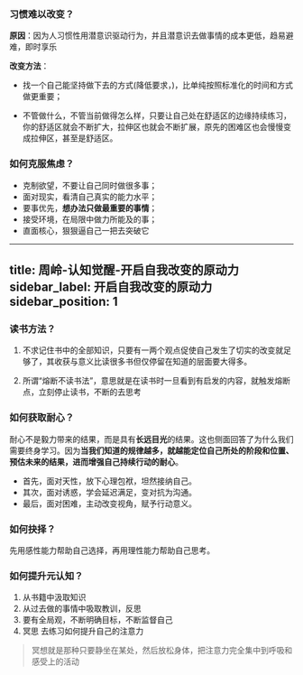 
### 习惯难以改变？

**原因**：因为人习惯性用潜意识驱动行为，并且潜意识去做事情的成本更低，趋易避难，即时享乐

**改变方法**：

- 找一个自己能坚持做下去的方式(降低要求，)，比单纯按照标准化的时间和方式做更重要；

- 不管做什么，不管当前做得怎么样，只要让自己处在舒适区的边缘持续练习，你的舒适区就会不断扩大，拉伸区也就会不断扩展，原先的困难区也会慢慢变成拉伸区，甚至是舒适区。

### 如何克服焦虑？

- 克制欲望，不要让自己同时做很多事；
- 面对现实，看清自己真实的能力水平；
- 要事优先，**想办法只做最重要的事情**；
- 接受环境，在局限中做力所能及的事；
- 直面核心，狠狠逼自己一把去突破它
---
title: 周岭-认知觉醒-开启自我改变的原动力
sidebar_label: 开启自我改变的原动力
sidebar_position: 1
---

### 读书方法？

1. 不求记住书中的全部知识，只要有一两个观点促使自己发生了切实的改变就足够了，其收获与意义比读很多书但仅停留在知道的层面要大得多。

2. 所谓“熔断不读书法”，意思就是在读书时一旦看到有启发的内容，就触发熔断点，立刻停止读书，不断的去思考

### 如何获取耐心？

耐心不是毅力带来的结果，而是具有**长远目光**的结果。这也侧面回答了为什么我们需要终身学习。因为**当我们知道的规律越多，就越能定位自己所处的阶段和位置、预估未来的结果，进而增强自己持续行动的耐心**。

- 首先，面对天性，放下心理包袱，坦然接纳自己。
- 其次，面对诱惑，学会延迟满足，变对抗为沟通。
- 最后，面对困难，主动改变视角，赋予行动意义。

### 如何抉择？

先用感性能力帮助自己选择，再用理性能力帮助自己思考。

### 如何提升元认知？

1. 从书籍中汲取知识
2. 从过去做的事情中吸取教训，反思
3. 要有全局观，不断明确目标，不断监督自己
4. 冥思 去练习如何提升自己的注意力

> 冥想就是那种只要静坐在某处，然后放松身体，把注意力完全集中到呼吸和感受上的活动
